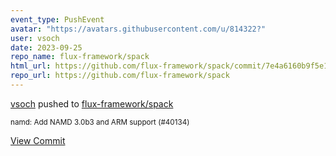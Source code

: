 ```yaml
---
event_type: PushEvent
avatar: "https://avatars.githubusercontent.com/u/814322?"
user: vsoch
date: 2023-09-25
repo_name: flux-framework/spack
html_url: https://github.com/flux-framework/spack/commit/7e4a6160b9f5e11c41bbf6d5ff7f73ba1a9daea7
repo_url: https://github.com/flux-framework/spack
---
```


<a href='https://github.com/vsoch' target='_blank'>vsoch</a> pushed to <a href='https://github.com/flux-framework/spack' target='_blank'>flux-framework/spack</a>

<small>namd: Add NAMD 3.0b3 and ARM support (#40134)</small>

<a href='https://github.com/flux-framework/spack/commit/7e4a6160b9f5e11c41bbf6d5ff7f73ba1a9daea7' target='_blank'>View Commit</a>